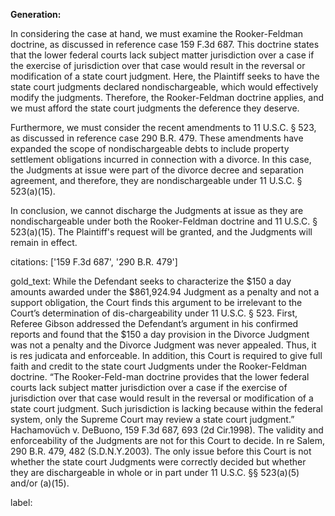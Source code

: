 **Generation:**



In considering the case at hand, we must examine the Rooker-Feldman doctrine, as discussed in reference case 159 F.3d 687. This doctrine states that the lower federal courts lack subject matter jurisdiction over a case if the exercise of jurisdiction over that case would result in the reversal or modification of a state court judgment. Here, the Plaintiff seeks to have the state court judgments declared nondischargeable, which would effectively modify the judgments. Therefore, the Rooker-Feldman doctrine applies, and we must afford the state court judgments the deference they deserve.

Furthermore, we must consider the recent amendments to 11 U.S.C. § 523, as discussed in reference case 290 B.R. 479. These amendments have expanded the scope of nondischargeable debts to include property settlement obligations incurred in connection with a divorce. In this case, the Judgments at issue were part of the divorce decree and separation agreement, and therefore, they are nondischargeable under 11 U.S.C. § 523(a)(15).

In conclusion, we cannot discharge the Judgments at issue as they are nondischargeable under both the Rooker-Feldman doctrine and 11 U.S.C. § 523(a)(15). The Plaintiff's request will be granted, and the Judgments will remain in effect.



citations: ['159 F.3d 687', '290 B.R. 479']

gold_text: While the Defendant seeks to characterize the $150 a day amounts awarded under the $861,924.94 Judgment as a penalty and not a support obligation, the Court finds this argument to be irrelevant to the Court’s determination of dis-chargeability under 11 U.S.C. § 523. First, Referee Gibson addressed the Defendant’s argument in his confirmed reports and found that the $150 a day provision in the Divorce Judgment was not a penalty and the Divorce Judgment was never appealed. Thus, it is res judicata and enforceable. In addition, this Court is required to give full faith and credit to the state court Judgments under the Rooker-Feldman doctrine. “The Rooker-Feld-man doctrine provides that the lower federal courts lack subject matter jurisdiction over a case if the exercise of jurisdiction over that case would result in the reversal or modification of a state court judgment. Such jurisdiction is lacking because within the federal system, only the Supreme Court may review a state court judgment.” Hachamovüch v. DeBuono, 159 F.3d 687, 693 (2d Cir.1998). The validity and enforceability of the Judgments are not for this Court to decide. In re Salem, 290 B.R. 479, 482 (S.D.N.Y.2003). The only issue before this Court is not whether the state court Judgments were correctly decided but whether they are dischargeable in whole or in part under 11 U.S.C. §§ 523(a)(5) and/or (a)(15).

label: 